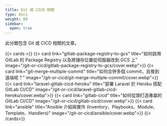 ```yaml
---
title: Git 或 CICD 相關
type: docs
weight: 80
sidebar:
  open: true
---
```


此分類包含 Git 或 CICD 相關的文章。

<!--more-->

{{< cards >}}
{{< card link="gitlab-package-registry-to-gcs" title="如何啟用 GitLab 的 Package Registry 以及將儲存位置從伺服器改到 GCS 上" image="/git-or-cicd/gitlab-package-registry-to-gcs/cover.webp">}}
{{< card link="git-merge-multiple-commit" title="如何合併多個 commit，且推到遠端呢？" image="/git-or-cicd/git-merge-multiple-commit/cover.webp">}}
{{< card link="laravel-gitlab-cicd-heroku" title="部署 Laravel 於 Heroku 搭配 GitLab CI/CD" image="/git-or-cicd/laravel-gitlab-cicd-heroku/cover.webp">}}
{{< card link="gitlab-cicd" title="如何從頭打造專屬的 GitLab CI/CD" image="/git-or-cicd/gitlab-cicd/cover.webp">}}
{{< card link="ansible" title="Ansible 介紹與實作 (Inventory、Playbooks、Module、Template、Handlers)" image="/git-or-cicd/ansible/cover.webp">}}
{{< /cards>}}
